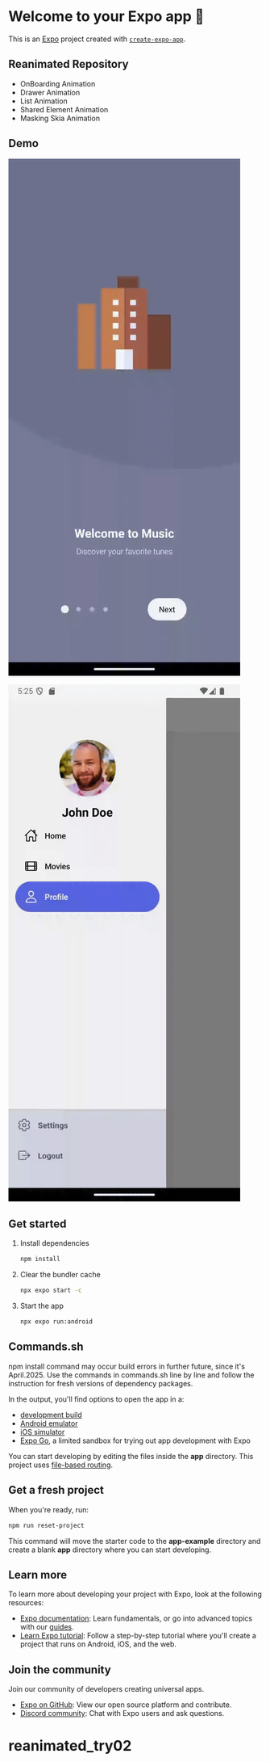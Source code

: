 # Welcome to your Expo app 👋

This is an [Expo](https://expo.dev) project created with [`create-expo-app`](https://www.npmjs.com/package/create-expo-app).

## Reanimated Repository

- OnBoarding Animation
- Drawer Animation
- List Animation
- Shared Element Animation
- Masking Skia Animation

## Demo

![Demo](https://raw.githubusercontent.com/KangWoosung/reanimated_try02/main/assets/demos/ezgif-7b75c0321892fd.gif)

![Demo](https://raw.githubusercontent.com/KangWoosung/reanimated_try02/main/assets/demos/ezgif-7097ea7cd5a8f0.gif)

## Get started

1. Install dependencies

   ```bash
   npm install
   ```

2. Clear the bundler cache

   ```bash
   npx expo start -c
   ```

3. Start the app

   ```bash
   npx expo run:android
   ```

## Commands.sh

npm install command may occur build errors in further future, since it's April.2025.
Use the commands in commands.sh line by line and follow the instruction for fresh versions of dependency packages.

In the output, you'll find options to open the app in a:

- [development build](https://docs.expo.dev/develop/development-builds/introduction/)
- [Android emulator](https://docs.expo.dev/workflow/android-studio-emulator/)
- [iOS simulator](https://docs.expo.dev/workflow/ios-simulator/)
- [Expo Go](https://expo.dev/go), a limited sandbox for trying out app development with Expo

You can start developing by editing the files inside the **app** directory. This project uses [file-based routing](https://docs.expo.dev/router/introduction).

## Get a fresh project

When you're ready, run:

```bash
npm run reset-project
```

This command will move the starter code to the **app-example** directory and create a blank **app** directory where you can start developing.

## Learn more

To learn more about developing your project with Expo, look at the following resources:

- [Expo documentation](https://docs.expo.dev/): Learn fundamentals, or go into advanced topics with our [guides](https://docs.expo.dev/guides).
- [Learn Expo tutorial](https://docs.expo.dev/tutorial/introduction/): Follow a step-by-step tutorial where you'll create a project that runs on Android, iOS, and the web.

## Join the community

Join our community of developers creating universal apps.

- [Expo on GitHub](https://github.com/expo/expo): View our open source platform and contribute.
- [Discord community](https://chat.expo.dev): Chat with Expo users and ask questions.

# reanimated_try02
